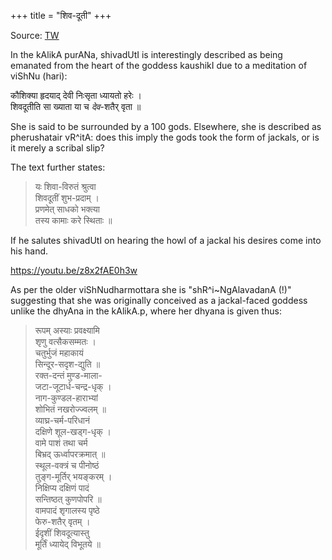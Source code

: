 +++
title = "शिव-दूती"
+++

Source: [TW](https://x.com/blog_supplement/status/1818144061712445823)


In the kAlikA purANa, shivadUtI is interestingly described as being emanated from the heart of the goddess kaushikI due to a meditation of viShNu (hari):

कौशिक्या हृदयाद् देवी निःसृता ध्यायतो हरेः ।  
शिवदूतीति सा ख्याता या च *देव*-शतैर् वृता ॥

She is said to be surrounded by a 100 gods. Elsewhere, she is described as pherushatair vR^itA: does this imply the gods took the form of jackals, or is it merely a scribal slip?

The text further states:

> यः शिवा-विरुतं श्रुत्वा  
शिवदूतीं शुभ-प्रदाम् ।  
प्रणमेत् साधको भक्त्या  
तस्य कामाः करे स्थिताः ॥

If he salutes shivadUtI on hearing the howl of a jackal his desires come into his hand.

https://youtu.be/z8x2fAE0h3w

As per the older viShNudharmottara she is "shR^i~NgAlavadanA (!)" suggesting that she was originally conceived as a jackal-faced goddess unlike the dhyAna in the kAlikA.p, where her dhyana is given thus:

> रूपम् अस्याः प्रवक्ष्यामि  
शृणु वत्सैकसम्मतः ।  
चतुर्भुजं महाकायं  
सिन्दूर-सदृश-द्युति ॥  
रक्त-दन्तं मुण्ड-माला-  
जटा-जूटार्ध-चन्द्र-धृक् ।  
नाग-कुण्डल-हाराभ्यां  
शोभितं नखरोज्ज्वलम् ॥  
व्याघ्र-चर्म-परिधानं  
दक्षिणे शूल-खड्ग-धृक् ।  
वामे पाशं तथा चर्म  
बिभ्रद् ऊर्ध्वापरक्रमात् ॥  
स्थूल-वक्त्रं च पीनोष्ठं  
तुङ्ग-मूर्तिर् भयङ्करम् ।  
निक्षिप्य दक्षिणं पादं  
सन्तिष्ठत् कुणपोपरि ॥  
वामपादं शृगालस्य पृष्ठे  
फेरु-शतैर् वृतम् ।  
ईदृशीं शिवदूत्यास्तु  
मूर्तिं ध्यायेद् विभूतये ॥